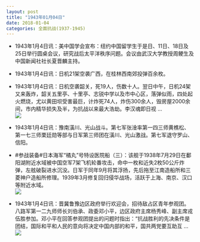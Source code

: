 ```yaml
---
layout: post
title: "1943年01月04日"
date: 2018-01-04
categories: 全面抗战(1937-1945)
---
```


<meta name="referrer" content="no-referrer" />

- 1943年1月4日讯：美中国学会宣布：纽约中国留学生于是日、11日、18日及25日举行圆桌会议，研究战后太平洋秩序问题。会议由武汉大学教授周鲠生及中国新闻社社长夏晋麟主持。 

- 1943年1月4日讯：日机21架空袭广西，在桂林西南郊投弹百余枚。 

- 1943年1月4日讯：日机空袭韶关，死19人，伤数十人。翌日中午，日机24架又来轰炸，韶关五里亭、十里亭、志锐中学以及市中心区，落弹似雨，四处起火燃烧，尤以黄田坝受害最巨，计炸死74人，炸伤300余人，毁房屋2000余间，市内精华损失及半，为抗战以来最大浩劫。李汉魂即日视 ... <br/><img src="https://wx3.sinaimg.cn/large/aca367d8ly1fn4slwjwigj20c8090aa4.jpg" />

- 1943年1月4日讯：豫南潢川、光山战斗。第七军张淦率第一四三师黄樵松、第一七三师栗廷勋等部与日军第三师团在潢川、光山激战。第七军退守罗山、信阳。 

- #参战装备#日本海军“橘丸”号特设医院船（三）：该舰于1938年7月29日在鄱阳湖附近水域被中国空军7架飞机轮番攻击，命中一枚和近失2枚50公斤炸弹，左舷破裂进水沉没。日军于同年9月将其浮扬，先后拖至江南造船所和三菱神户造船所修理。1939年3月修复回归侵华战场，活跃于上海、南京、汉口等附近水域。 <br/><img src="https://wx1.sinaimg.cn/large/aca367d8ly1fn4cg4fctlj20m80dfdhy.jpg" />

- 1943年1月4日讯：晋冀鲁豫边区政府举行欢迎会，招待敌占区青年参观团。八路军第一二九师师长刘伯承、政委邓小平，边区政府主席杨秀峰、副主席戎伍胜参加。邓小平在回答参观团提出的问题时指出：“抗战胜利的先决条件是团结，国际和平和人民的意向将决定中国内部的和平，国共两党要互助互 ... <br/><img src="https://wx3.sinaimg.cn/large/aca367d8ly1fn49jgl4vqj20c8090q2y.jpg" />

